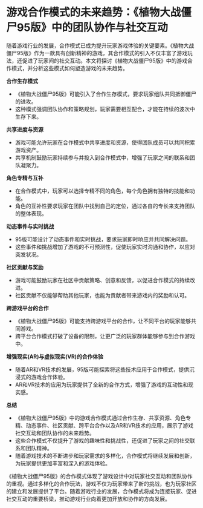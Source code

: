 # 游戏合作模式的未来趋势：《植物大战僵尸95版》中的团队协作与社交互动

随着游戏行业的发展，合作模式已成为提升玩家游戏体验的关键要素。《植物大战僵尸95版》作为一款具有创新精神的游戏，其合作模式的引入不仅丰富了游戏玩法，还促进了玩家间的社交互动。本文将探讨《植物大战僵尸95版》中的游戏合作模式，并分析这些模式如何塑造游戏的未来趋势。

**合作生存模式**
- 《植物大战僵尸95版》可能引入了合作生存模式，要求玩家组队共同抵御僵尸的进攻。
- 这种模式强调团队协作和策略规划，玩家需要相互配合，才能在持续的波次中生存下来。

**共享进度与资源**
- 游戏可能允许玩家在合作模式中共享进度和资源，使得团队成员可以共同积累游戏资产。
- 共享机制鼓励玩家持续参与并投入到合作模式中，增强了玩家之间的联系和团队凝聚力。

**角色专精与互补**
- 在合作模式中，玩家可以选择专精不同的角色，每个角色拥有独特的技能和功能。
- 角色的互补性要求玩家在团队中找到自己的定位，通过各自的专长来支持团队的整体表现。

**动态事件与实时挑战**
- 95版可能设计了动态事件和实时挑战，要求玩家即时响应并共同解决问题。
- 这些事件和挑战增加了游戏的不可预测性，促使玩家实时沟通和协作，以应对突发状况。

**社区贡献与奖励**
- 游戏可能鼓励玩家在社区中贡献策略、创意和反馈，以促进合作模式的持续改进。
- 社区贡献不仅能够帮助其他玩家，也能为贡献者带来游戏内的奖励和认可。

**跨游戏平台的合作**
- 《植物大战僵尸95版》可能支持跨游戏平台的合作，让不同平台的玩家能够共同游戏。
- 跨平台合作模式打破了设备的限制，让更广泛的玩家群体能够参与到合作游戏中。

**增强现实(AR)与虚拟现实(VR)的合作体验**
- 随着AR和VR技术的发展，95版可能探索将这些技术应用于合作模式，提供沉浸式的游戏合作体验。
- AR和VR技术的应用为玩家提供了全新的合作方式，增强了游戏的互动性和现实感。

**总结**
- 《植物大战僵尸95版》中的游戏合作模式通过合作生存、共享资源、角色专精、动态事件、社区贡献、跨平台合作以及AR和VR技术的应用，展示了游戏社交互动和团队协作的未来趋势。
- 这些合作模式不仅提升了游戏的趣味性和挑战性，还促进了玩家之间的社交联系和团队精神。
- 随着游戏技术的不断进步和玩家需求的多样化，合作模式将继续发展和创新，为玩家提供更加丰富和深入的游戏体验。

《植物大战僵尸95版》的合作模式体现了游戏设计中对玩家社交互动和团队协作的重视。通过多样化的合作玩法，游戏不仅为玩家带来了新的挑战，也为玩家社区的建立和发展提供了平台。随着游戏行业的发展，合作模式将成为连接玩家、促进社交互动的重要桥梁，推动游戏行业向着更加开放和协作的方向发展。
